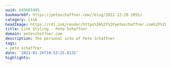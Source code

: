 ```yaml
---
uuid: 645601495
bookmarkOf: https://peteschaffner.com//blog/2022-12-20-2055/
category: link
headImage: https://rdl.ink/render/https%3A%2F%2Fpeteschaffner.com%2F%2Fblog%2F2022-12-20-2055%2F
title: Link Styling · Pete Schaffner
domain: peteschaffner.com
description: The personal site of Pete Schaffner
tags:
- pete schaffner
date: '2023-01-26T19:53:25.813Z'
highlights: 
---
```



